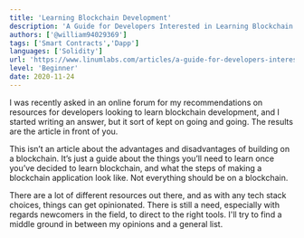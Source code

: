 ```yaml
---
title: 'Learning Blockchain Development'
description: 'A Guide for Developers Interested in Learning Blockchain Development'
authors: ['@william94029369']
tags: ['Smart Contracts','Dapp']
languages: ['Solidity']
url: 'https://www.linumlabs.com/articles/a-guide-for-developers-interested-in-learning-blockchain-development'
level: 'Beginner'
date: 2020-11-24
---
```


I was recently asked in an online forum for my recommendations on resources for developers looking to learn blockchain development, and I started writing an answer, but it sort of kept on going and going. The results are the article in front of you.

This isn’t an article about the advantages and disadvantages of building on a blockchain. It’s just a guide about the things  you’ll need to learn once you’ve decided to learn blockchain, and what the steps of making a blockchain application look like. Not everything should be on a blockchain.

There are a lot of different resources out there, and as with any tech stack choices, things can get opinionated. There is still a need, especially with regards newcomers in the field, to direct to the right tools. I'll try to find a middle ground in between my opinions and a general list.
